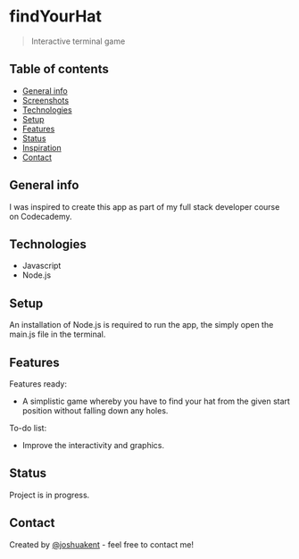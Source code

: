 # findYourHat
> Interactive terminal game

## Table of contents
* [General info](#general-info)
* [Screenshots](#screenshots)
* [Technologies](#technologies)
* [Setup](#setup)
* [Features](#features)
* [Status](#status)
* [Inspiration](#inspiration)
* [Contact](#contact)

## General info
I was inspired to create this app as part of my full stack developer course on Codecademy.

## Technologies
* Javascript
* Node.js

## Setup
An installation of Node.js is required to run the app, the simply open the main.js file in the terminal.

## Features
Features ready:
* A simplistic game whereby you have to find your hat from the given start position without falling down any holes.

To-do list:
* Improve the interactivity and graphics.

## Status
Project is in progress.

## Contact
Created by [@joshuakent](josh.kent94@yahoo.co.uk) - feel free to contact me!